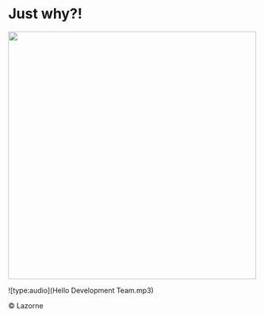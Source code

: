 # Just why?!

<img src="../../wiki_images/ai/xargon-the-sloth.png" width="500">

![type:audio](Hello Development Team.mp3)

©️ Lazorne 
